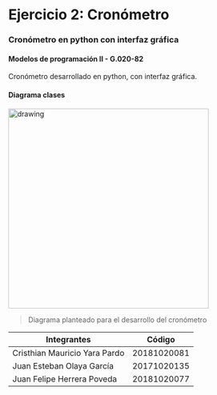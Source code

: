 # Ejercicio 2: Cronómetro
### Cronómetro en python con interfaz gráfica
#### Modelos de programación II - G.020-82

Cronómetro desarrollado en python, con interfaz gráfica.


#### Diagrama clases
<img src="https://raw.githubusercontent.com/FelipeH22/Cronometro/master/Diagrama/Diagrama-Cronometro-python.jpeg " alt="drawing" width="400"/>

> Diagrama planteado para el desarrollo del cronómetro

Integrantes  | Código
------------- | -------------
Cristhian Mauricio Yara Pardo | 20181020081
Juan Esteban Olaya García | 20171020135
Juan Felipe Herrera Poveda | 20181020077





